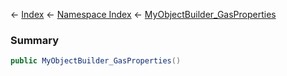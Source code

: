 ← [Index](Api-Index) ← [Namespace Index](Namespace-Index) ← [MyObjectBuilder_GasProperties](VRage.Game.ObjectBuilders.Definitions.MyObjectBuilder_GasProperties)

### Summary

```csharp
public MyObjectBuilder_GasProperties()
```

